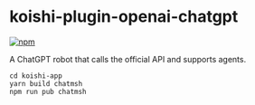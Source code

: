 # koishi-plugin-openai-chatgpt

[![npm](https://img.shields.io/npm/v/koishi-plugin-openai-chatgpt?style=flat-square)](https://www.npmjs.com/package/koishi-plugin-openai-chatgpt)

A ChatGPT robot that calls the official API and supports agents.

```shell
cd koishi-app
yarn build chatmsh
npm run pub chatmsh
```
